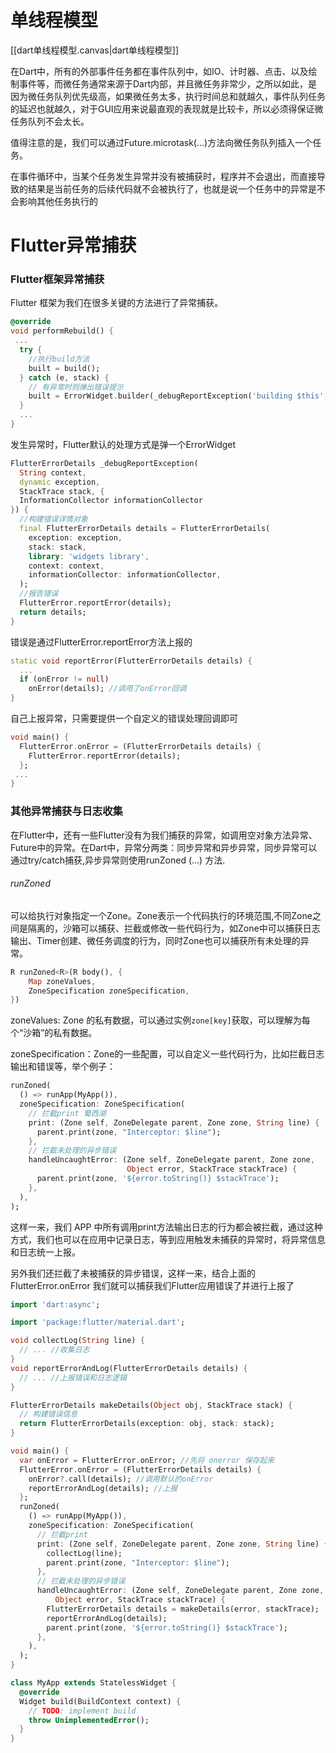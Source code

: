 # 单线程模型
[[dart单线程模型.canvas|dart单线程模型]]

在Dart中，所有的外部事件任务都在事件队列中，如IO、计时器、点击、以及绘制事件等，而微任务通常来源于Dart内部，并且微任务非常少，之所以如此，是因为微任务队列优先级高，如果微任务太多，执行时间总和就越久，事件队列任务的延迟也就越久，对于GUI应用来说最直观的表现就是比较卡，所以必须得保证微任务队列不会太长。

值得注意的是，我们可以通过Future.microtask(…)方法向微任务队列插入一个任务。

在事件循环中，当某个任务发生异常并没有被捕获时，程序并不会退出，而直接导致的结果是当前任务的后续代码就不会被执行了，也就是说一个任务中的异常是不会影响其他任务执行的

# Flutter异常捕获
### Flutter框架异常捕获
Flutter 框架为我们在很多关键的方法进行了异常捕获。
```dart
@override
void performRebuild() {
 ...
  try {
    //执行build方法  
    built = build();
  } catch (e, stack) {
    // 有异常时则弹出错误提示  
    built = ErrorWidget.builder(_debugReportException('building $this', e, stack));
  } 
  ...
}      
```
发生异常时，Flutter默认的处理方式是弹一个ErrorWidget
```dart
FlutterErrorDetails _debugReportException(
  String context,
  dynamic exception,
  StackTrace stack, {
  InformationCollector informationCollector
}) {
  //构建错误详情对象  
  final FlutterErrorDetails details = FlutterErrorDetails(
    exception: exception,
    stack: stack,
    library: 'widgets library',
    context: context,
    informationCollector: informationCollector,
  );
  //报告错误 
  FlutterError.reportError(details);
  return details;
}
```
错误是通过FlutterError.reportError方法上报的
```dart
static void reportError(FlutterErrorDetails details) {
  ...
  if (onError != null)
    onError(details); //调用了onError回调
}
```
自己上报异常，只需要提供一个自定义的错误处理回调即可
```dart
void main() {
  FlutterError.onError = (FlutterErrorDetails details) {
    FlutterError.reportError(details);
  };
 ...
}
```
### 其他异常捕获与日志收集
在Flutter中，还有一些Flutter没有为我们捕获的异常，如调用空对象方法异常、Future中的异常。在Dart中，异常分两类：同步异常和异步异常，同步异常可以通过try/catch捕获,异步异常则使用runZoned (...) 方法.
###### runZoned
可以给执行对象指定一个Zone。Zone表示一个代码执行的环境范围,不同Zone之间是隔离的，沙箱可以捕获、拦截或修改一些代码行为，如Zone中可以捕获日志输出、Timer创建、微任务调度的行为，同时Zone也可以捕获所有未处理的异常。
```dart
R runZoned<R>(R body(), {
    Map zoneValues, 
    ZoneSpecification zoneSpecification,
}) 
```
zoneValues: Zone 的私有数据，可以通过实例`zone[key]`获取，可以理解为每个“沙箱”的私有数据。

zoneSpecification：Zone的一些配置，可以自定义一些代码行为，比如拦截日志输出和错误等，举个例子：
```dart
runZoned(
  () => runApp(MyApp()),
  zoneSpecification: ZoneSpecification(
    // 拦截print 蜀西湖
    print: (Zone self, ZoneDelegate parent, Zone zone, String line) {
      parent.print(zone, "Interceptor: $line");
    },
    // 拦截未处理的异步错误
    handleUncaughtError: (Zone self, ZoneDelegate parent, Zone zone,
                          Object error, StackTrace stackTrace) {
      parent.print(zone, '${error.toString()} $stackTrace');
    },
  ),
);
```
这样一来，我们 APP 中所有调用print方法输出日志的行为都会被拦截，通过这种方式，我们也可以在应用中记录日志，等到应用触发未捕获的异常时，将异常信息和日志统一上报。

另外我们还拦截了未被捕获的异步错误，这样一来，结合上面的 FlutterError.onError 我们就可以捕获我们Flutter应用错误了并进行上报了
```dart
import 'dart:async';

import 'package:flutter/material.dart';

void collectLog(String line) {
  // ... //收集日志
}
void reportErrorAndLog(FlutterErrorDetails details) {
  // ... //上报错误和日志逻辑
}

FlutterErrorDetails makeDetails(Object obj, StackTrace stack) {
  // 构建错误信息
  return FlutterErrorDetails(exception: obj, stack: stack);
}

void main() {
  var onError = FlutterError.onError; //先将 onerror 保存起来
  FlutterError.onError = (FlutterErrorDetails details) {
    onError?.call(details); //调用默认的onError
    reportErrorAndLog(details); //上报
  };
  runZoned(
    () => runApp(MyApp()),
    zoneSpecification: ZoneSpecification(
      // 拦截print
      print: (Zone self, ZoneDelegate parent, Zone zone, String line) {
        collectLog(line);
        parent.print(zone, "Interceptor: $line");
      },
      // 拦截未处理的异步错误
      handleUncaughtError: (Zone self, ZoneDelegate parent, Zone zone,
          Object error, StackTrace stackTrace) {
        FlutterErrorDetails details = makeDetails(error, stackTrace);
        reportErrorAndLog(details);
        parent.print(zone, '${error.toString()} $stackTrace');
      },
    ),
  );
}

class MyApp extends StatelessWidget {
  @override
  Widget build(BuildContext context) {
    // TODO: implement build
    throw UnimplementedError();
  }
}

```